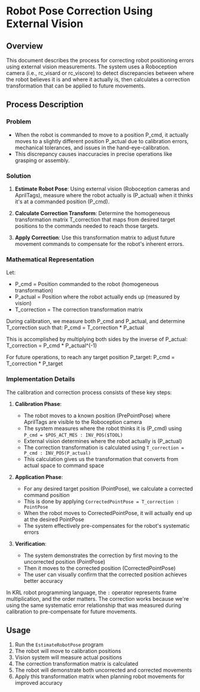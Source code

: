 # Robot Pose Correction Using External Vision

## Overview

This document describes the process for correcting robot positioning errors using external vision measurements. The system uses a Roboception camera (i.e., rc_visard or rc_viscore) to detect discrepancies between where the robot believes it is and where it actually is, then calculates a correction transformation that can be applied to future movements.

## Process Description

### Problem

- When the robot is commanded to move to a position P_cmd, it actually moves to a slightly different position P_actual due to calibration errors, mechanical tolerances, and issues in the hand-eye-calibration.
- This discrepancy causes inaccuracies in precise operations like grasping or assembly.

### Solution

1. **Estimate Robot Pose**: Using external vision (Roboception cameras and AprilTags), measure where the robot actually is (P_actual) when it thinks it's at a commanded position (P_cmd).
   
2. **Calculate Correction Transform**: Determine the homogeneous transformation matrix T_correction that maps from desired target positions to the commands needed to reach those targets.
   
3. **Apply Correction**: Use this transformation matrix to adjust future movement commands to compensate for the robot's inherent errors.

### Mathematical Representation

Let:
- P_cmd = Position commanded to the robot (homogeneous transformation)
- P_actual = Position where the robot actually ends up (measured by vision)
- T_correction = The correction transformation matrix

During calibration, we measure both P_cmd and P_actual, and determine T_correction such that:
P_cmd = T_correction * P_actual

This is accomplished by multiplying both sides by the inverse of P_actual:
T_correction = P_cmd * P_actual^(-1)

For future operations, to reach any target position P_target:
P_cmd = T_correction * P_target

### Implementation Details

The calibration and correction process consists of these key steps:

1. **Calibration Phase**:
   - The robot moves to a known position (PrePointPose) where AprilTags are visible to the Roboception camera
   - The system measures where the robot thinks it is (P_cmd) using `P_cmd = $POS_ACT_MES : INV_POS($TOOL)`
   - External vision determines where the robot actually is (P_actual)
   - The correction transformation is calculated using `T_correction = P_cmd : INV_POS(P_actual)`
   - This calculation gives us the transformation that converts from actual space to command space

2. **Application Phase**:
   - For any desired target position (PointPose), we calculate a corrected command position
   - This is done by applying `CorrectedPointPose = T_correction : PointPose`
   - When the robot moves to CorrectedPointPose, it will actually end up at the desired PointPose
   - The system effectively pre-compensates for the robot's systematic errors

3. **Verification**:
   - The system demonstrates the correction by first moving to the uncorrected position (PointPose)
   - Then it moves to the corrected position (CorrectedPointPose)
   - The user can visually confirm that the corrected position achieves better accuracy

In KRL robot programming language, the `:` operator represents frame multiplication, and the order matters. The correction works because we're using the same systematic error relationship that was measured during calibration to pre-compensate for future movements.

## Usage

1. Run the `EstimateRobotPose` program
2. The robot will move to calibration positions
3. Vision system will measure actual positions
4. The correction transformation matrix is calculated
5. The robot will demonstrate both uncorrected and corrected movements
6. Apply this transformation matrix when planning robot movements for improved accuracy 